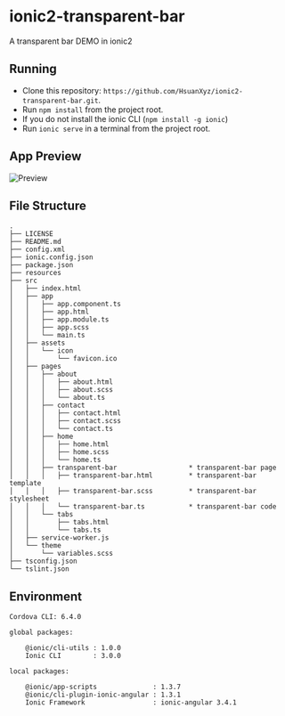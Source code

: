 # ionic2-transparent-bar
A transparent bar DEMO in ionic2

## Running
* Clone this repository: `https://github.com/HsuanXyz/ionic2-transparent-bar.git`.
* Run `npm install` from the project root.
* If you do not install the ionic CLI (`npm install -g ionic`)
* Run `ionic serve` in a terminal from the project root.

## App Preview
<img src="https://github.com/HsuanXyz/hsuanxyz.github.io/blob/master/assets/ionic2-transparent-bar/demo.gif?raw=true" alt="Preview">

## File Structure
```
.
├── LICENSE
├── README.md
├── config.xml
├── ionic.config.json
├── package.json
├── resources
├── src
│   ├── index.html
│   ├── app
│   │   ├── app.component.ts
│   │   ├── app.html
│   │   ├── app.module.ts
│   │   ├── app.scss
│   │   └── main.ts
│   ├── assets
│   │   └── icon
│   │       └── favicon.ico
│   ├── pages
│   │   ├── about
│   │   │   ├── about.html
│   │   │   ├── about.scss
│   │   │   └── about.ts
│   │   ├── contact
│   │   │   ├── contact.html
│   │   │   ├── contact.scss
│   │   │   └── contact.ts
│   │   ├── home
│   │   │   ├── home.html        
│   │   │   ├── home.scss         
│   │   │   └── home.ts           
│   │   ├── transparent-bar                  * transparent-bar page
│   │   │   ├── transparent-bar.html         * transparent-bar template
│   │   │   ├── transparent-bar.scss         * transparent-bar stylesheet
│   │   │   └── transparent-bar.ts           * transparent-bar code
│   │   └── tabs
│   │       ├── tabs.html
│   │       └── tabs.ts
│   ├── service-worker.js
│   └── theme
│       └── variables.scss
├── tsconfig.json
└── tslint.json
```
## Environment
```
Cordova CLI: 6.4.0

global packages:

    @ionic/cli-utils : 1.0.0
    Ionic CLI        : 3.0.0

local packages:

    @ionic/app-scripts              : 1.3.7
    @ionic/cli-plugin-ionic-angular : 1.3.1
    Ionic Framework                 : ionic-angular 3.4.1

```
